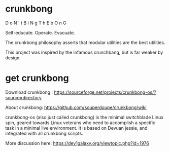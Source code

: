 # crunkbong

D o N ' t  B i N g  T h E  b O n G 

Self-educate.  Operate.  Evacuate.

The crunkbong philosophy asserts that modular utilities are the best utilities. 

This project was inspired by the infamous crunchbang, but is far weaker by design.

# get crunkbong
Download crunkbong : https://sourceforge.net/projects/crunkbong-os/?source=directory

About crunkbong:     https://github.com/souperdoupe/crunkbong/wiki

crunkbong-os (also just called crunkbong) is the minimal switchblade Linux spin, geared towards Linux veterans who need to accomplish a specific task in a minimal live environment.  It is based on Devuan jessie, and integrated with all crunkbong scripts.

More discussion here: https://dev1galaxy.org/viewtopic.php?id=1976
